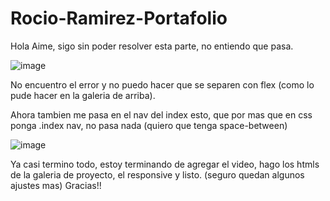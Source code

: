 # Rocio-Ramirez-Portafolio
Hola Aime, sigo sin poder resolver esta parte, no entiendo que pasa.

![image](https://github.com/RocioRamiirez/Rocio-Ramirez-Portafolio/assets/164931960/01a90f5f-1d77-44f7-a753-77d3e269f428)

No encuentro el error y no puedo hacer que se separen con flex (como lo pude hacer en la galeria de arriba).

Ahora tambien me pasa en el nav del  index esto, que por mas que en css ponga .index nav, no pasa nada (quiero que tenga space-between)

![image](https://github.com/RocioRamiirez/Rocio-Ramirez-Portafolio/assets/164931960/9df11c64-3df7-41b9-8203-f6268da2ea0b)

Ya casi termino todo, estoy terminando de agregar el video, hago los htmls de la galeria de proyecto, el responsive y listo. (seguro quedan algunos ajustes mas)
Gracias!!
